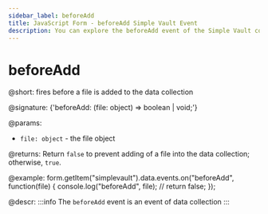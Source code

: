 ```yaml
---
sidebar_label: beforeAdd
title: JavaScript Form - beforeAdd Simple Vault Event 
description: You can explore the beforeAdd event of the Simple Vault control of Form in the documentation of the DHTMLX JavaScript UI library. Browse developer guides and API reference, try out code examples and live demos, and download a free 30-day evaluation version of DHTMLX Suite.
---
```


# beforeAdd

@short: fires before a file is added to the data collection

@signature: {'beforeAdd: (file: object) => boolean | void;'}

@params:
- `file: object` - the file object

@returns:
Return `false` to prevent adding of a file into the data collection; otherwise, `true`.

@example:
form.getItem("simplevault").data.events.on("beforeAdd", function(file) {
    console.log("beforeAdd", file);
    // return false;
});

@descr:
:::info
The `beforeAdd` event is an event of data collection
:::
